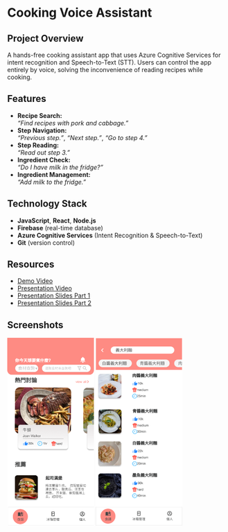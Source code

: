 # Cooking Voice Assistant

## Project Overview

A hands-free cooking assistant app that uses Azure Cognitive Services for intent recognition and Speech-to-Text (STT). Users can control the app entirely by voice, solving the inconvenience of reading recipes while cooking.

## Features

- **Recipe Search:**  
  _“Find recipes with pork and cabbage.”_
- **Step Navigation:**  
  _“Previous step.”_, _“Next step.”_, _“Go to step 4.”_
- **Step Reading:**  
  _“Read out step 3.”_
- **Ingredient Check:**  
  _“Do I have milk in the fridge?”_
- **Ingredient Management:**  
  _“Add milk to the fridge.”_

## Technology Stack

- **JavaScript**, **React**, **Node.js**
- **Firebase** (real-time database)
- **Azure Cognitive Services** (Intent Recognition & Speech-to-Text)
- **Git** (version control)

## Resources

- [Demo Video](https://youtu.be/6bVTywDfLlc)
- [Presentation Video](https://youtu.be/i9l10Vul5vE)
- [Presentation Slides Part 1](https://drive.google.com/file/d/1NM7MdJss_6PMXIWSSzM4B2vlLMQ6Hy7g/view?usp=share_link)
- [Presentation Slides Part 2](https://drive.google.com/file/d/1n93ty5UqSlbg4VklHclj0n7o8kokScFf/view?usp=share_link)

## Screenshots

<img src="首頁-2.png" width="200" />  <img src="搜尋結果.png" width="200" />
